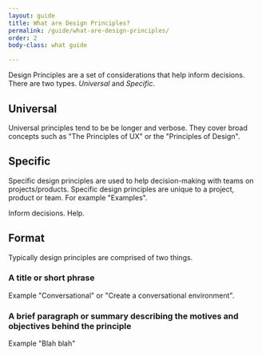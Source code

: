 ```yaml
---
layout: guide
title: What are Design Principles?
permalink: /guide/what-are-design-principles/
order: 2
body-class: what guide

---
```


Design Principles are a set of considerations that help inform decisions. There are two types. _Universal_ and _Specific_.

## Universal

Universal principles tend to be be longer and verbose. They cover broad concepts such as "The Principles of UX" or the "Principles of Design".

## Specific

Specific design principles are used to help decision-making with teams on projects/products. Specific design principles are unique to a project, product or team. For example "Examples".

Inform decisions. Help.

## Format

Typically design principles are comprised of two things.

### A title or short phrase
Example "Conversational" or "Create a conversational environment".

### A brief paragraph or summary describing the motives and objectives behind the principle

Example "Blah blah"
